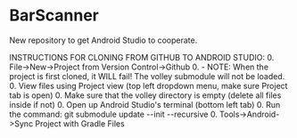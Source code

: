 # BarScanner
New repository to get Android Studio to cooperate.

INSTRUCTIONS FOR CLONING FROM GITHUB TO ANDROID STUDIO:
0.  File->New->Project from Version Control->Github 
0.     - NOTE: When the project is first cloned, it WILL fail! The volley submodule will not be loaded.
0.  View files using Project view (top left dropdown menu, make sure Project tab is open)
0.  Make sure that the volley directory is empty (delete all files inside if not)
0.  Open up Android Studio's terminal (bottom left tab)
0.  Run the command: git submodule update --init --recursive
0.  Tools->Android->Sync Project with Gradle Files
